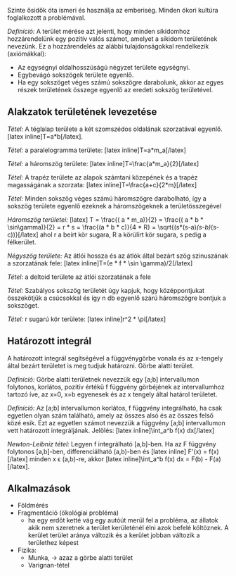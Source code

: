 Szinte ősidők óta ismeri és használja az emberiség. Minden ókori kultúra foglalkozott a problémával.

*Definíció:* A terület mérése azt jelenti, hogy minden síkidomhoz hozzárendelünk egy pozitív valós számot, amelyet a síkidom területének nevezünk. Ez a hozzárendelés az alábbi tulajdonságokkal rendelkezik (axiómákkal):

 - Az egységnyi oldalhosszúságú négyzet területe egységnyi.
 - Egybevágó sokszögek területe egyenlő.
 - Ha egy sokszöget véges számú sokszögre darabolunk, akkor az egyes részek területének összege egyenlő az eredeti sokszög területével.

## Alakzatok területének levezetése

*Tétel:* A téglalap területe a két szomszédos oldalának szorzatával egyenlő. [latex inline]T=a*b[/latex].

*Tétel:* a paralelogramma területe: [latex inline]T=a*m_a[/latex]

*Tétel:* a háromszög területe: [latex inline]T=\frac{a*m_a}{2}[/latex]

*Tétel:* A trapéz területe az alapok számtani közepének és a trapéz magasságának a szorzata: [latex inline]T=\frac{a+c}{2*m}[/latex]

*Tétel:* Minden sokszög véges számú háromszögre darabolható, így a sokszög területe egyenlő ezeknek a háromszögeknek a területösszegével

*Háromszög területei:*
[latex] T = \frac{( a * m_a)}{2} = \frac{( a * b * \sin\gamma)}{2} = r * s = \frac{(a * b * c)}{4 * R} = \sqrt{(s*(s-a)*(s-b)*(s-c))}[/latex]
ahol r a beírt kör sugara, R a körülírt kör sugara, s pedig a félkerület.

*Négyszög területe:* Az átlói  hossza és az átlók által bezárt szög szinuszának a szorzatának fele: [latex inline]T=(e * f * \sin \gamma)/2[/latex]

*Tétel:* a deltoid területe az átlói szorzatának a fele

*Tétel:* Szabályos sokszög területét úgy kapjuk, hogy középpontjukat összekötjük a csúcsokkal és így n db egyenlő szárú háromszögre bontjuk a sokszöget.

*Tétel:* r sugarú kör területe: [latex inline]r^2 * \pi[/latex]

## Határozott integrál

A határozott integrál segítségével a függvénygörbe vonala és az x-tengely által bezárt területet is meg tudjuk határozni. Görbe alatti terület.

*Definíció:* Görbe alatti területnek nevezzük egy [a;b] intervallumon folytonos, korlátos, pozitív értékű f függvény görbéjének az intervallumhoz tartozó íve, az x=0, x=b egyenesek és az x tengely által határol területet.

*Definíció:* Az [a;b] intervallumon korlátos, f függvény integrálható, ha csak egyetlen olyan szám található, amely az összes alsó és az összes felső közé esik. Ezt az egyetlen számot nevezzük a függvény [a;b] intervallumon vett határozott integráljának. Jelölés: [latex inline]\int_a^b f(x) dx[/latex]

*Newton-Leibniz tétel:* Legyen f integrálható [a,b]-ben. Ha az F függvény folytonos [a,b]-ben, differenciálható (a,b)-ben és [latex inline] F'(x) = f(x) [/latex] minden x ϵ (a,b)-re, akkor [latex inline]\int_a^b f(x) dx = F(b) - F(a) [/latex].

## Alkalmazások

 - Földmérés
 - Fragmentáció (ökológiai probléma)
   + ha egy erdőt ketté vág egy autóút merül fel a probléma, az állatok akik nem szeretnek a terület kerületénél élni azok befelé költöznek. A kerület terület aránya változik és a kerület jobban változik a területhez képest
 - Fizika:
   + Munka, → azaz a görbe alatti terület
   + Varignan-tétel
